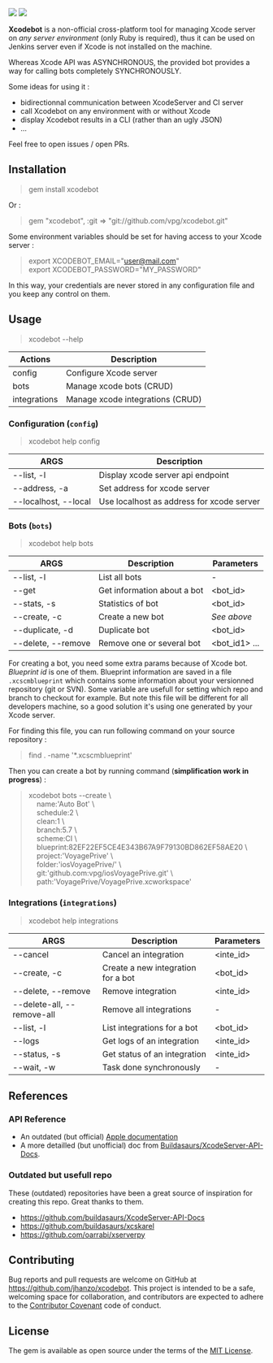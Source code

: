 ![](https://img.shields.io/badge/gem-2.6.8-E9573F.svg)
![](https://img.shields.io/badge/xcode-8.2-blue.svg)

**Xcodebot** is a non-official cross-platform tool for managing Xcode server on *any server environment* (only Ruby is required), thus it can be used on Jenkins server even if Xcode is not installed on the machine.

Whereas Xcode API was ASYNCHRONOUS, the provided bot provides a way for calling bots completely SYNCHRONOUSLY.

Some ideas for using it :

- bidirectionnal communication between XcodeServer and CI server
- call Xcodebot on any environment with or without Xcode
- display Xcodebot results in a CLI (rather than an ugly JSON)
- ...

Feel free to open issues / open PRs.

## Installation

> gem install xcodebot

Or :

> gem "xcodebot", :git => "git://github.com/vpg/xcodebot.git"

Some environment variables should be set for having access to your Xcode server :

> export XCODEBOT_EMAIL="user@mail.com"  
> export XCODEBOT_PASSWORD="MY_PASSWORD"  

In this way, your credentials are never stored in any configuration file and you keep any control on them.

## Usage

> xcodebot --help

| Actions      | Description                      |
|--------------|----------------------------------|
| config       | Configure Xcode server           |
| bots         | Manage xcode bots (CRUD)         |
| integrations | Manage xcode integrations (CRUD) |

### Configuration (`config`)

> xcodebot help config

| ARGS                 | Description                               |
|----------------------|-------------------------------------------|
| --list, -l           | Display xcode server api endpoint         |
| --address, -a        | Set address for xcode server              |
| --localhost, --local | Use localhost as address for xcode server |

### Bots (`bots`)

> xcodebot help bots

| ARGS               | Description                 | Parameters    |
|--------------------|-----------------------------|---------------|
| --list, -l         | List all bots               | -             |
| --get              | Get information about a bot | <bot_id>      |
| --stats, -s        | Statistics of bot           | <bot_id>      |
| --create, -c       | Create a new bot            | *See above*   |
| --duplicate, -d    | Duplicate bot               | <bot_id>      |
| --delete, --remove | Remove one or several bot   | <bot_id1> ... |

For creating a bot, you need some extra params because of Xcode bot. *Blueprint id* is one of them. Blueprint
information are saved in a file `.xcscmblueprint` which contains some information about your versionned repository
(git or SVN). Some variable are usefull for setting which repo and branch to checkout for example. But note this file
will be different for all developers machine, so a good solution it's using one generated by your Xcode server.

For finding this file, you can run following command on your source repository :

> find . -name '*.xcscmblueprint'

Then you can create a bot by running command (**simplification work in progress**) :

> xcodebot bots --create \\  
> &nbsp;&nbsp;&nbsp;&nbsp;name:'Auto Bot' \\  
> &nbsp;&nbsp;&nbsp;&nbsp;schedule:2 \\  
> &nbsp;&nbsp;&nbsp;&nbsp;clean:1 \\  
> &nbsp;&nbsp;&nbsp;&nbsp;branch:5.7 \\    
> &nbsp;&nbsp;&nbsp;&nbsp;scheme:CI \\  
> &nbsp;&nbsp;&nbsp;&nbsp;blueprint:82EF22EF5CE4E343B67A9F79130BD862EF58AE20 \\  
> &nbsp;&nbsp;&nbsp;&nbsp;project:'VoyagePrive' \\  
> &nbsp;&nbsp;&nbsp;&nbsp;folder:'iosVoyagePrive/' \\  
> &nbsp;&nbsp;&nbsp;&nbsp;git:'github.com:vpg/iosVoyagePrive.git' \\  
> &nbsp;&nbsp;&nbsp;&nbsp;path:'VoyagePrive/VoyagePrive.xcworkspace'

### Integrations (`integrations`)

> xcodebot help integrations

| ARGS                       | Description                        | Parameters |
|----------------------------|------------------------------------|------------|
| --cancel                   | Cancel an integration              | <inte_id>  |
| --create, -c               | Create a new integration for a bot | <bot_id>   |
| --delete, --remove         | Remove integration                 | <inte_id>  |
| --delete-all, --remove-all | Remove all integrations            | -          |
| --list, -l                 | List integrations for a bot        | <bot_id>   |
| --logs                     | Get logs of an integration         | <inte_id>  |
| --status, -s               | Get status of an integration       | <inte_id>  |
| --wait, -w                 | Task done synchronously            | -          |

## References

### API Reference

- An outdated (but official) [Apple documentation](https://developer.apple.com/library/content/documentation/Xcode/Conceptual/XcodeServerAPIReference/Bots.html#//apple_ref/doc/uid/TP40016472-CH2-SW1)
- A more detailled (but unofficial) doc from [Buildasaurs/XcodeServer-API-Docs](https://github.com/buildasaurs/XcodeServer-API-Docs).

### Outdated but usefull repo

These (outdated) repositories have been a great source of inspiration for creating this repo. Great thanks to them.

- https://github.com/buildasaurs/XcodeServer-API-Docs
- https://github.com/buildasaurs/xcskarel
- https://github.com/oarrabi/xserverpy

## Contributing

Bug reports and pull requests are welcome on GitHub at https://github.com/jhanzo/xcodebot. This project is intended to be a safe, welcoming space for collaboration, and contributors are expected to adhere to the [Contributor Covenant](http://contributor-covenant.org) code of conduct.

## License

The gem is available as open source under the terms of the [MIT License](http://opensource.org/licenses/MIT).
